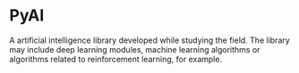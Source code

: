 # PyAI

A artificial intelligence library developed while studying the field. The library may include deep learning modules, machine learning algorithms or algorithms related to reinforcement learning, for example.
